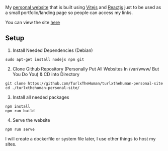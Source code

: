 
My [personal website](https://turlxthehuman.com) that is built using [Vitejs](https://vitejs.dev/) and [Reactjs](https://reactjs.org/) just to be used as a small portfolio/landing page so people can access my links. 

You can view the site [here](https://turlxthehuman.com)

## Setup

1) Install Needed Dependencies (Debian)

```shell
sudo apt-get install nodejs npm git
```

2) Clone Github Repository (Personally Put All Websites In /var/www/ But You Do You) & CD into Directory

```shell
git clone https://github.com/TurlxTheHuman/turlxthehuman-personal-site
cd ./turlxthehuman-personal-site/
```

3) Install all needed packages

```shell
npm install
npm run build
```

4) Serve the website

```Shell
npm run serve
```

I will create a dockerfile or system file later, I use other things to host my sites.
